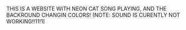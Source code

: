 THIS IS A WEBSITE WITH NEON CAT SONG PLAYING, AND THE BACKROUND CHANGIN COLORS! (NOTE: SOUND IS CURENTLY NOT WORKING!!11!1)
